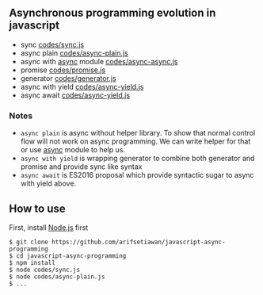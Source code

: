 
## Asynchronous programming evolution in javascript

* sync [codes/sync.js](codes/sync.js)
* async plain [codes/async-plain.js](codes/async-plain.js) 
* async with [async](https://github.com/caolan/async) module [codes/async-async.js](codes/sync.js)
* promise [codes/promise.js](codes/promise.js)
* generator [codes/generator.js](codes/generator.js)
* async with yield [codes/async-yield.js](codes/async-yield.js)
* async await [codes/async-yield.js](codes/async-await.js)

### Notes

* `async plain` is async without helper library. To show that normal control flow will not work on async programming. We can write helper for that or use [async](https://github.com/caolan/async) module to help us.
* `async with yield` is wrapping generator to combine both generator and promise and provide sync like syntax
* `async await` is ES2016 proposal which provide syntactic sugar to async with yield above.

## How to use

First, install [Node.js](https://nodejs.org/en/download/) first

```
$ git clone https://github.com/arifsetiawan/javascript-async-programming
$ cd javascript-async-programming
$ npm install
$ node codes/sync.js
$ node codes/async-plain.js
$ ...
```

